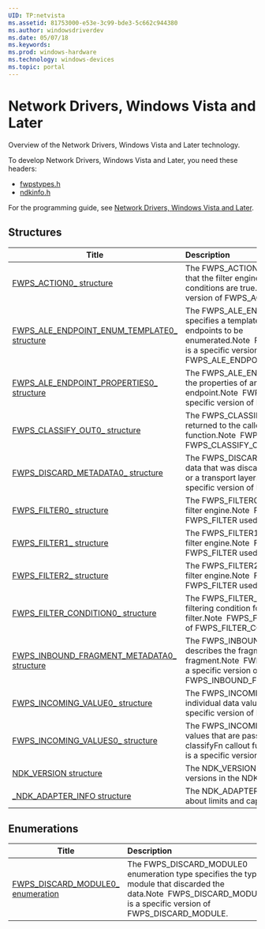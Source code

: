 ```yaml
---
UID: TP:netvista
ms.assetid: 81753000-e53e-3c99-bde3-5c662c944380
ms.author: windowsdriverdev
ms.date: 05/07/18
ms.keywords: 
ms.prod: windows-hardware
ms.technology: windows-devices
ms.topic: portal
---
```


# Network Drivers, Windows Vista and Later



Overview of the Network Drivers, Windows Vista and Later technology.

To develop Network Drivers, Windows Vista and Later, you need these headers:

 * [fwpstypes.h](..\fwpstypes\index.md)
 * [ndkinfo.h](..\ndkinfo\index.md)

For the programming guide, see [Network Drivers, Windows Vista and Later](https://review.docs.microsoft.com/en-us/win32-test/netvista).

## Structures

| Title   | Description   |
| ---- |:---- |
| [FWPS_ACTION0_ structure](..\fwpstypes\ns-fwpstypes-fwps_action0_.md) | The FWPS_ACTION0 structure specifies the run-time action that the filter engine takes if all of the filter's filtering conditions are true.Note  FWPS_ACTION0 is a specific version of FWPS_ACTION. |
| [FWPS_ALE_ENDPOINT_ENUM_TEMPLATE0_ structure](..\fwpstypes\ns-fwpstypes-fwps_ale_endpoint_enum_template0_.md) | The FWPS_ALE_ENDPOINT_ENUM_TEMPLATE0 structure specifies a template for application layer enforcement (ALE) endpoints to be enumerated.Note  FWPS_ALE_ENDPOINT_ENUM_TEMPLATE0 is a specific version of FWPS_ALE_ENDPOINT_ENUM_TEMPLATE. |
| [FWPS_ALE_ENDPOINT_PROPERTIES0_ structure](..\fwpstypes\ns-fwpstypes-fwps_ale_endpoint_properties0_.md) | The FWPS_ALE_ENDPOINT_PROPERTIES0 structure specifies the properties of an application layer enforcement (ALE) endpoint.Note  FWPS_ALE_ENDPOINT_PROPERTIES0 is a specific version of FWPS_ALE_ENDPOINT_PROPERTIES. |
| [FWPS_CLASSIFY_OUT0_ structure](..\fwpstypes\ns-fwpstypes-fwps_classify_out0_.md) | The FWPS_CLASSIFY_OUT0 structure defines the data that is returned to the caller of a callout's classifyFn callout function.Note  FWPS_CLASSIFY_OUT0 is a specific version of FWPS_CLASSIFY_OUT. |
| [FWPS_DISCARD_METADATA0_ structure](..\fwpstypes\ns-fwpstypes-fwps_discard_metadata0_.md) | The FWPS_DISCARD_METADATA0 structure describes the data that was discarded by the filter engine, a network layer, or a transport layer.Note  FWPS_DISCARD_METADATA0 is a specific version of FWPS_DISCARD_METADATA. |
| [FWPS_FILTER0_ structure](..\fwpstypes\ns-fwpstypes-fwps_filter0_.md) | The FWPS_FILTER0 structure defines a run-time filter in the filter engine.Note  FWPS_FILTER0 is the specific version of FWPS_FILTER used in Windows Vista and later. |
| [FWPS_FILTER1_ structure](..\fwpstypes\ns-fwpstypes-fwps_filter1_.md) | The FWPS_FILTER1 structure defines a run-time filter in the filter engine.Note  FWPS_FILTER1 is the specific version of FWPS_FILTER used in Windows 7 and later. |
| [FWPS_FILTER2_ structure](..\fwpstypes\ns-fwpstypes-fwps_filter2_.md) | The FWPS_FILTER2 structure defines a run-time filter in the filter engine.Note  FWPS_FILTER2 is the specific version of FWPS_FILTER used in Windows 8 and later. |
| [FWPS_FILTER_CONDITION0_ structure](..\fwpstypes\ns-fwpstypes-fwps_filter_condition0_.md) | The FWPS_FILTER_CONDITION0 structure defines a run-time filtering condition for a filter.Note  FWPS_FILTER_CONDITION0 is a specific version of FWPS_FILTER_CONDITION. |
| [FWPS_INBOUND_FRAGMENT_METADATA0_ structure](..\fwpstypes\ns-fwpstypes-fwps_inbound_fragment_metadata0_.md) | The FWPS_INBOUND_FRAGMENT_METADATA0 structure describes the fragment data for a received packet fragment.Note  FWPS_INBOUND_FRAGMENT_METADATA0 is a specific version of FWPS_INBOUND_FRAGMENT_METADATA. |
| [FWPS_INCOMING_VALUE0_ structure](..\fwpstypes\ns-fwpstypes-fwps_incoming_value0_.md) | The FWPS_INCOMING_VALUE0 structure defines an individual data value.Note  FWPS_INCOMING_VALUE0 is a specific version of FWPS_INCOMING_VALUE. |
| [FWPS_INCOMING_VALUES0_ structure](..\fwpstypes\ns-fwpstypes-fwps_incoming_values0_.md) | The FWPS_INCOMING_VALUES0 structure defines data values that are passed by the filter engine to a callout's classifyFn callout function.Note  FWPS_INCOMING_VALUES0 is a specific version of FWPS_INCOMING_VALUES. |
| [NDK_VERSION structure](..\ndkinfo\ns-ndkinfo-ndk_version.md) | The NDK_VERSION structure specifies major and minor versions in the NDK interface. |
| [_NDK_ADAPTER_INFO structure](..\ndkinfo\ns-ndkinfo-_ndk_adapter_info.md) | The NDK_ADAPTER_INFO structure specifies information about limits and capabilities of an NDK adapter. |

## Enumerations

| Title   | Description   |
| ---- |:---- |
| [FWPS_DISCARD_MODULE0_ enumeration](..\fwpstypes\ne-fwpstypes-fwps_discard_module0_.md) | The FWPS_DISCARD_MODULE0 enumeration type specifies the type of module that discarded the data.Note  FWPS_DISCARD_MODULE0 is a specific version of FWPS_DISCARD_MODULE. |
